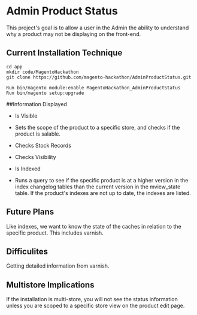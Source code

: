 # Admin Product Status
This project's goal is to allow a user in the Admin the ability to understand why a product may not be displaying on the front-end.

## Current Installation Technique
```
cd app
mkdir code/MagentoHackathon
git clone https://github.com/magento-hackathon/AdminProductStatus.git

Run bin/magento module:enable MagentoHackathon_AdminProductStatus
Run bin/magento setup:upgrade

```

##Information Displayed
* Is Visible
 * Sets the scope of the product to a specific store, and checks if the product is salable.
 * Checks Stock Records
 * Checks Visibility

* Is Indexed
 * Runs a query to see if the specific product is at a higher version in the index changelog tables than the current version in the mview_state table.  If the product's indexes are not up to date, the indexes are listed.

## Future Plans
Like indexes, we want to know the state of the caches in relation to the specific product.  This includes varnish.

## Difficulites
Getting detailed information from varnish.

## Multistore Implications
If the installation is multi-store, you will not see the status information unless you are scoped to a specific store view on the product edit page.

